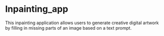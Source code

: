 # Inpainting_app
This inpainting application allows users to generate creative digital artwork by filling in missing parts of an image based on a text prompt. 
